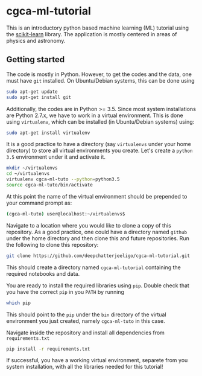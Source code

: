 # cgca-ml-tutorial
This is an introductory python based machine learning (ML) tutorial
using the [scikit-learn](http://scikit-learn.org/stable/) library. The application is mostly
centered in areas of physics and astronomy.

## Getting started
The code is mostly in Python. However, to get the codes and the data,
one must have `git` installed. On Ubuntu/Debian systems, this can be done using
```bash
sudo apt-get update
sudo apt-get install git
```

Additionally, the codes are in Python >= 3.5. Since most system installations
are Python 2.7.x, we have to work in a virtual environment. This is done
using `virtualenv`, which can be installed (in Ubuntu/Debian systems) using:
```bash
sudo apt-get install virtualenv
```

It is a good practice to have a directory (say `virtualenvs` under your home
directory) to store all virtual environments you create. Let's create a
`python 3.5` environment under it and activate it.
```bash
mkdir ~/virtualenvs
cd ~/virtualenvs
virtualenv cgca-ml-tuto --python=python3.5
source cgca-ml-tuto/bin/activate
```

At this point the name of the virtual environment should be prepended to your
command prompt as:
```bash
(cgca-ml-tuto) user@localhost:~/virtualenvs$
```

Navigate to a location where you would like to clone a copy of this repository.
As a good practice, one could have a directory named `github` under the home
directory and then clone this and future repositories. Run the following to clone
this repository:
```bash
git clone https://github.com/deepchatterjeeligo/cgca-ml-tutorial.git
```
This should create a directory named `cgca-ml-tutorial` containing the required
notebooks and data.

You are ready to install the required libraries using `pip`. Double check that
you have the correct `pip` in you `PATH` by running
```bash
which pip
```
This should point to the `pip` under the `bin` directory of the virtual environment
you just created, namely `cgca-ml-tuto` in this case.

Navigate inside the repository and install all dependencies from `requirements.txt`
```bash
pip install -r requirements.txt
```
If successful, you have a working virtual environment, separete from you system
installation, with all the libraries needed for this tutorial!
